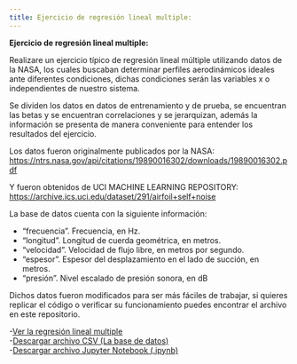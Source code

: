 ```yaml
---
title: Ejercicio de regresión lineal multiple:
---
```


**Ejercicio de regresión lineal multiple:**   

Realizare un ejercicio típico de regresión lineal múltiple utilizando datos de la NASA, los cuales buscaban determinar perfiles aerodinámicos ideales ante diferentes condiciones, dichas condiciones serán las variables x o independientes de nuestro sistema.   

Se dividen los datos en datos de entrenamiento y de prueba, se encuentran las betas y se encuentran correlaciones y se jerarquizan, además la información se presenta de manera conveniente para entender los resultados del ejercicio.   

Los datos fueron originalmente publicados por la NASA:    
https://ntrs.nasa.gov/api/citations/19890016302/downloads/19890016302.pdf  

Y fueron obtenidos de UCI MACHINE LEARNING REPOSITORY:  
https://archive.ics.uci.edu/dataset/291/airfoil+self+noise  

La base de datos cuenta con la siguiente información:   
* “frecuencia”. Frecuencia, en Hz.  
* “longitud”. Longitud de cuerda geométrica, en metros.  
* “velocidad”. Velocidad de flujo libre, en metros por segundo.  
* “espesor”. Espesor del desplazamiento en el lado de succión, en metros.  
* “presión”. Nivel escalado de presión sonora, en dB   

Dichos datos fueron modificados para ser más fáciles de trabajar, si quieres replicar el código o verificar su funcionamiento puedes encontrar el archivo en este repositorio.  



-[Ver la regresión lineal multiple](RegresionMultiple.html)    
-[Descargar archivo CSV (La base de datos)](data1_3.csv)    
-[Descargar archivo Jupyter Notebook (.ipynb)](RegresionMultiple.ipynb)
